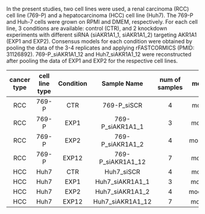 In the present studies, two cell lines were used, a renal carcinoma (RCC) cell line (769-P) and a hepatocarcinoma (HCC) cell line (Huh7). The 769-P and Huh-7 cells were grown on RPMI and DMEM, respectively. For each cell line, 3 conditions are available: control (CTR), and 2 knockdown experiments with different siRNA (siAKR1A1_1, siAKR1A1_2) targeting AKR1A1 (EXP1 and EXP2). Consensus models for each condition were obtained by pooling the data of the 3-4 replicates and applying rFASTCORMICS (PMID: 31126892). 769-P_siAKR1A1_12 and Huh7_siAKR1A1_12 were reconstructed after pooling the data of EXP1 and EXP2 for the respective cell lines.

| cancer type	| cell line type | Condition | Sample Name |	num of samples | model name | mets | rxns | genes |
| :---: | :---: | :---: | :---: | :---: | :---: | :---: | :---: | :---: |
| RCC |	769-P |	CTR	| 769-P_siSCR |	4	| model_7_ctrl	| 2228 | 2791 |	1401 |
| RCC	| 769-P	| EXP1 | 769-P_siAKR1A1_1	| 3	| model_7_sc1	| 2135	|  2663	| 1341 |
| RCC	| 769-P	| EXP2 | 769-P_siAKR1A1_2	| 4	| model_7_sc12 |	2170	|2683 |	1401 |
| RCC	| 769-P	| EXP12	| 769-P_siAKR1A1_12	| 7	| model_7_sc2	| 2339	| 2961 | 1494 |
| HCC | Huh7	| CTR	| Huh7_siSCR | 4 |	model_H_ctrl |2360	|3127 |	1579 |
| HCC | Huh7 |	EXP1 | Huh7_siAKR1A1_1 |	3	 | model_H_sc1 |	2338 |	3092 |	1597 |
| HCC | Huh7 | EXP2 | Huh7_siAKR1A1_2 |	4	 | model_H_sc12 |	2312 |	3043 | 1550 |
| HCC |	Huh7 | EXP12 | Huh7_siAKR1A1_12 |	7	| model_H_sc2 |	2307 | 3056	| 1548 |

